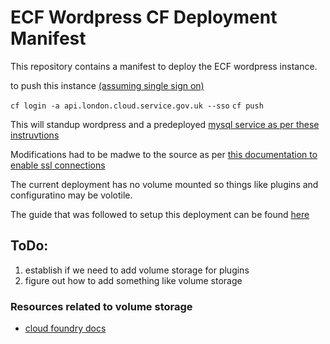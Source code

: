 # ECF Wordpress CF Deployment Manifest

This repository contains a manifest to deploy the ECF wordpress instance.

to push this instance  [(assuming single sign on)](https://docs.cloud.service.gov.uk/get_started.html#use-your-gov-uk-paas-account)

`cf login -a api.london.cloud.service.gov.uk --sso`
`cf push`

This will standup wordpress and a predeployed [mysql service as per these instruvtions](https://docs.cloud.service.gov.uk/deploying_services/mysql/#mysql)


Modifications had to be madwe to the source as per [this documentation to enable ssl connections](https://docs.cloud.service.gov.uk/guidance.html#connect-wordpress-to-mysql)



The current deployment has no volume mounted so things like plugins and configuratino may be volotile.


The guide that was followed to setup this deployment can be found [here](https://www.cloudfoundry.org/blog/install-scale-wordpress-cloud-foundry-2018/)


## ToDo:

1. establish if we need to add volume storage for plugins
2. figure out how to add something like volume storage


### Resources related to volume storage
 - [cloud foundry docs](https://docs.cloudfoundry.org/devguide/services/using-vol-services.html)
 